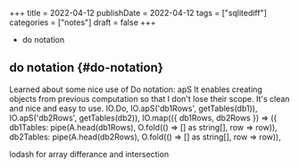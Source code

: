 +++
title = 2022-04-12
publishDate = 2022-04-12
tags = ["sqlitediff"]
categories = ["notes"]
draft = false
+++

-   do notation

<!--more-->


## do notation {#do-notation}

Learned about some nice use of Do notation: apS
It enables creating objects from previous computation so that I don't lose their scope.
It's clean and nice and easy to use.
            IO.Do,
            IO.apS('db1Rows', getTables(db1)),
            IO.apS('db2Rows', getTables(db2)),
            IO.map(({ db1Rows, db2Rows }) =&gt; ({
                db1Tables: pipe(A.head(db1Rows), O.fold(() =&gt; [] as string[], row =&gt; row)),
                db2Tables: pipe(A.head(db2Rows), O.fold(() =&gt; [] as string[], row =&gt; row)),

lodash for array differance and intersection
